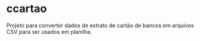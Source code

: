 # ccartao
Projeto para converter dados de extrato de cartão de bancos em arquivos CSV para ser usados em planilha.
